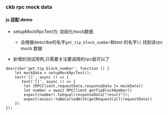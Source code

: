 ### ckb rpc mock data 


#### js 适配 demo
- setupMockRpcTest为: 初始化mock数据
  - 会根据describe的名字`get_tip_block_number`和test 的名字`[]` 找到该rpc mock 数据

- 新增的测试用例,只需要关注要调用的rpc就可以了
```shell
describe('get_tip_block_number', function () {
    let mockData = setupMockRpcTest();
    test('[]', async () => {
       test('[]', async () => {
        let {RPCClient,requestData,responseData }= mockData()
        let number = await RPCClient.getTipBlockNumber()
        expect(number).toEqual(responseData["result"]);
        expect(axios).toBeCalledWith(getRequestCall(requestData))
    })
});


```